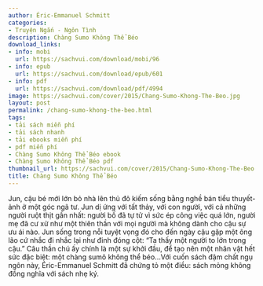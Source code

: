 ```yaml
---
author: Éric-Emmanuel Schmitt
categories:
- Truyện Ngắn - Ngôn Tình
description: Chàng Sumo Không Thể Béo
download_links:
- info: mobi
  url: https://sachvui.com/download/mobi/96
- info: epub
  url: https://sachvui.com/download/epub/601
- info: pdf
  url: https://sachvui.com/download/pdf/4994
image: https://sachvui.com/cover/2015/Chang-Sumo-Khong-The-Beo.jpg
layout: post
permalink: /chang-sumo-khong-the-beo.html
tags:
- tải sách miễn phí
- tải sách nhanh
- tải ebooks miễn phí
- pdf miễn phí
- Chàng Sumo Không Thể Béo ebook
- Chàng Sumo Không Thể Béo pdf
thumbnail_url: https://sachvui.com/cover/2015/Chang-Sumo-Khong-The-Beo.jpg
title: Chàng Sumo Không Thể Béo
---
```


 <div class="item-desc text-justify"> <p>Jun, cậu bé mới lớn bỏ nhà lên thủ đô kiếm sống bằng nghề bán tiểu thuyết-ảnh ở một góc ngã tư. Jun dị ứng với tất thảy, với con người, với cả những người ruột thịt gần nhất: người bố đã tự tử vì sức ép công việc quá lớn, người mẹ đã cư xử như một thiên thần với mọi người mà không dành cho cậu sự ưu ái nào. Jun sống trong nỗi tuyệt vọng đó cho đến ngày cậu gặp một ông lão cứ nhắc đi nhắc lại như đinh đóng cột: “Ta thấy một người to lớn trong cậu.” Câu thần chú ấy chính là một sự khởi đầu, để tạo nên một nhân vật hết sức đặc biệt: một chàng sumô không thể béo...Với cuốn sách đậm chất ngụ ngôn này, Éric-Emmanuel Schmitt đã chứng tỏ một điều: sách mỏng không đồng nghĩa với sách nhẹ ký.</p> </div>
